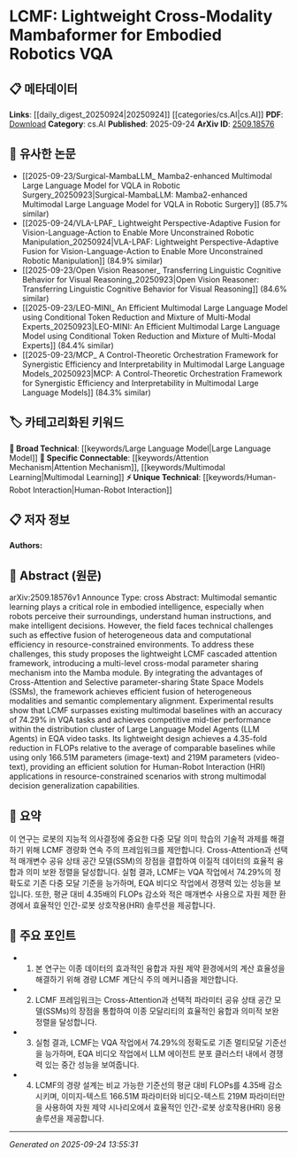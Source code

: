 <!-- KEYWORD_LINKING_METADATA:
{
  "processed_timestamp": "2025-09-24T13:55:31.123036",
  "vocabulary_version": "1.0",
  "selected_keywords": [
    "Attention Mechanism",
    "Multimodal Learning",
    "Human-Robot Interaction",
    "Large Language Model"
  ],
  "rejected_keywords": [],
  "similarity_scores": {
    "Attention Mechanism": 0.85,
    "Multimodal Learning": 0.89,
    "Human-Robot Interaction": 0.78,
    "Large Language Model": 0.8
  },
  "extraction_method": "AI_prompt_based",
  "budget_applied": true,
  "candidates_json": {
    "candidates": [
      {
        "surface": "Cross-Attention",
        "canonical": "Attention Mechanism",
        "aliases": [
          "Cross Attention"
        ],
        "category": "specific_connectable",
        "rationale": "Cross-Attention is a specific form of the Attention Mechanism, crucial for linking multimodal data.",
        "novelty_score": 0.45,
        "connectivity_score": 0.88,
        "specificity_score": 0.78,
        "link_intent_score": 0.85
      },
      {
        "surface": "Multimodal semantic learning",
        "canonical": "Multimodal Learning",
        "aliases": [
          "Multimodal semantic"
        ],
        "category": "specific_connectable",
        "rationale": "Multimodal Learning is key for integrating data from different modalities, enhancing connectivity.",
        "novelty_score": 0.55,
        "connectivity_score": 0.92,
        "specificity_score": 0.82,
        "link_intent_score": 0.89
      },
      {
        "surface": "Human-Robot Interaction",
        "canonical": "Human-Robot Interaction",
        "aliases": [
          "HRI"
        ],
        "category": "unique_technical",
        "rationale": "Human-Robot Interaction is a unique technical domain that benefits from specific multimodal applications.",
        "novelty_score": 0.68,
        "connectivity_score": 0.75,
        "specificity_score": 0.85,
        "link_intent_score": 0.78
      },
      {
        "surface": "Large Language Model Agents",
        "canonical": "Large Language Model",
        "aliases": [
          "LLM Agents"
        ],
        "category": "broad_technical",
        "rationale": "Large Language Models are a broad technical category relevant for understanding language-based tasks.",
        "novelty_score": 0.5,
        "connectivity_score": 0.87,
        "specificity_score": 0.7,
        "link_intent_score": 0.8
      }
    ],
    "ban_list_suggestions": [
      "Mambaformer",
      "LCMF",
      "EQA video tasks"
    ]
  },
  "decisions": [
    {
      "candidate_surface": "Cross-Attention",
      "resolved_canonical": "Attention Mechanism",
      "decision": "linked",
      "scores": {
        "novelty": 0.45,
        "connectivity": 0.88,
        "specificity": 0.78,
        "link_intent": 0.85
      }
    },
    {
      "candidate_surface": "Multimodal semantic learning",
      "resolved_canonical": "Multimodal Learning",
      "decision": "linked",
      "scores": {
        "novelty": 0.55,
        "connectivity": 0.92,
        "specificity": 0.82,
        "link_intent": 0.89
      }
    },
    {
      "candidate_surface": "Human-Robot Interaction",
      "resolved_canonical": "Human-Robot Interaction",
      "decision": "linked",
      "scores": {
        "novelty": 0.68,
        "connectivity": 0.75,
        "specificity": 0.85,
        "link_intent": 0.78
      }
    },
    {
      "candidate_surface": "Large Language Model Agents",
      "resolved_canonical": "Large Language Model",
      "decision": "linked",
      "scores": {
        "novelty": 0.5,
        "connectivity": 0.87,
        "specificity": 0.7,
        "link_intent": 0.8
      }
    }
  ]
}
-->

# LCMF: Lightweight Cross-Modality Mambaformer for Embodied Robotics VQA

## 📋 메타데이터

**Links**: [[daily_digest_20250924|20250924]] [[categories/cs.AI|cs.AI]]
**PDF**: [Download](https://arxiv.org/pdf/2509.18576.pdf)
**Category**: cs.AI
**Published**: 2025-09-24
**ArXiv ID**: [2509.18576](https://arxiv.org/abs/2509.18576)

## 🔗 유사한 논문
- [[2025-09-23/Surgical-MambaLLM_ Mamba2-enhanced Multimodal Large Language Model for VQLA in Robotic Surgery_20250923|Surgical-MambaLLM: Mamba2-enhanced Multimodal Large Language Model for VQLA in Robotic Surgery]] (85.7% similar)
- [[2025-09-24/VLA-LPAF_ Lightweight Perspective-Adaptive Fusion for Vision-Language-Action to Enable More Unconstrained Robotic Manipulation_20250924|VLA-LPAF: Lightweight Perspective-Adaptive Fusion for Vision-Language-Action to Enable More Unconstrained Robotic Manipulation]] (84.9% similar)
- [[2025-09-23/Open Vision Reasoner_ Transferring Linguistic Cognitive Behavior for Visual Reasoning_20250923|Open Vision Reasoner: Transferring Linguistic Cognitive Behavior for Visual Reasoning]] (84.6% similar)
- [[2025-09-23/LEO-MINI_ An Efficient Multimodal Large Language Model using Conditional Token Reduction and Mixture of Multi-Modal Experts_20250923|LEO-MINI: An Efficient Multimodal Large Language Model using Conditional Token Reduction and Mixture of Multi-Modal Experts]] (84.4% similar)
- [[2025-09-23/MCP_ A Control-Theoretic Orchestration Framework for Synergistic Efficiency and Interpretability in Multimodal Large Language Models_20250923|MCP: A Control-Theoretic Orchestration Framework for Synergistic Efficiency and Interpretability in Multimodal Large Language Models]] (84.3% similar)

## 🏷️ 카테고리화된 키워드
**🧠 Broad Technical**: [[keywords/Large Language Model|Large Language Model]]
**🔗 Specific Connectable**: [[keywords/Attention Mechanism|Attention Mechanism]], [[keywords/Multimodal Learning|Multimodal Learning]]
**⚡ Unique Technical**: [[keywords/Human-Robot Interaction|Human-Robot Interaction]]

## 📋 저자 정보

**Authors:** 

## 📄 Abstract (원문)

arXiv:2509.18576v1 Announce Type: cross 
Abstract: Multimodal semantic learning plays a critical role in embodied intelligence, especially when robots perceive their surroundings, understand human instructions, and make intelligent decisions. However, the field faces technical challenges such as effective fusion of heterogeneous data and computational efficiency in resource-constrained environments. To address these challenges, this study proposes the lightweight LCMF cascaded attention framework, introducing a multi-level cross-modal parameter sharing mechanism into the Mamba module. By integrating the advantages of Cross-Attention and Selective parameter-sharing State Space Models (SSMs), the framework achieves efficient fusion of heterogeneous modalities and semantic complementary alignment. Experimental results show that LCMF surpasses existing multimodal baselines with an accuracy of 74.29% in VQA tasks and achieves competitive mid-tier performance within the distribution cluster of Large Language Model Agents (LLM Agents) in EQA video tasks. Its lightweight design achieves a 4.35-fold reduction in FLOPs relative to the average of comparable baselines while using only 166.51M parameters (image-text) and 219M parameters (video-text), providing an efficient solution for Human-Robot Interaction (HRI) applications in resource-constrained scenarios with strong multimodal decision generalization capabilities.

## 📝 요약

이 연구는 로봇의 지능적 의사결정에 중요한 다중 모달 의미 학습의 기술적 과제를 해결하기 위해 LCMF 경량화 연속 주의 프레임워크를 제안합니다. Cross-Attention과 선택적 매개변수 공유 상태 공간 모델(SSM)의 장점을 결합하여 이질적 데이터의 효율적 융합과 의미 보완 정렬을 달성합니다. 실험 결과, LCMF는 VQA 작업에서 74.29%의 정확도로 기존 다중 모달 기준을 능가하며, EQA 비디오 작업에서 경쟁력 있는 성능을 보입니다. 또한, 평균 대비 4.35배의 FLOPs 감소와 적은 매개변수 사용으로 자원 제한 환경에서 효율적인 인간-로봇 상호작용(HRI) 솔루션을 제공합니다.

## 🎯 주요 포인트

- 1. 본 연구는 이종 데이터의 효과적인 융합과 자원 제약 환경에서의 계산 효율성을 해결하기 위해 경량 LCMF 계단식 주의 메커니즘을 제안합니다.
- 2. LCMF 프레임워크는 Cross-Attention과 선택적 파라미터 공유 상태 공간 모델(SSMs)의 장점을 통합하여 이종 모달리티의 효율적인 융합과 의미적 보완 정렬을 달성합니다.
- 3. 실험 결과, LCMF는 VQA 작업에서 74.29%의 정확도로 기존 멀티모달 기준선을 능가하며, EQA 비디오 작업에서 LLM 에이전트 분포 클러스터 내에서 경쟁력 있는 중간 성능을 보여줍니다.
- 4. LCMF의 경량 설계는 비교 가능한 기준선의 평균 대비 FLOPs를 4.35배 감소시키며, 이미지-텍스트 166.51M 파라미터와 비디오-텍스트 219M 파라미터만을 사용하여 자원 제약 시나리오에서 효율적인 인간-로봇 상호작용(HRI) 응용 솔루션을 제공합니다.


---

*Generated on 2025-09-24 13:55:31*
